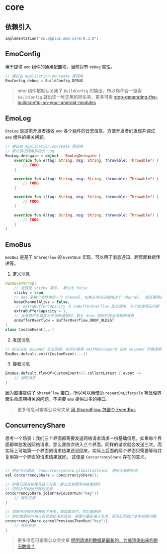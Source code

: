 # core

## 依赖引入

```kts
implementation("cn.qhplus.emo:core:0.3.0")
```

## EmoConfig

用于提供 `emo` 组件的通用配置项，当前只有 `debug` 属性。

```kotlin
// 建议在 Application.onCreate 里调用
EmoConfig.debug = BuildConfig.DEBUG
```

> emo 组件都默认关闭了 `BuildConfig` 的输出，所以你不会一搜索 `BuildConfig` 就出现一堆无用的同名类，更多可看 [stop-generating-the-buildconfig-on-your-android-modules](https://blog.dipien.com/stop-generating-the-buildconfig-on-your-android-modules-7d82dd7f20f1)



## EmoLog

`EmoLog` 是提供开发者接收 `emo` 各个组件的日志信息，方便开发者们发现并调试 `emo` 组件的相关问题。

```kotlin
// 建议在 Application.onCreate 里调用
// 默认情况调用系统的 Log
EmoLog.delegate = object : EmoLogDelegate {
    override fun e(tag: String, msg: String, throwable: Throwable?) {
        // TODO
    }

    override fun w(tag: String, msg: String, throwable: Throwable?) {
        // TODO
    }

    override fun i(tag: String, msg: String, throwable: Throwable?) {
        // TODO
    }

    override fun d(tag: String, msg: String, throwable: Throwable?) {
        // TODO
    }
}
```

## EmoBus

`EmoBus` 是基于 `SharedFlow` 的 `EventBus` 实现。可以用于消息通知、跨页面数据传递等。

1. 定义消息

```kotlin
@EmoEventProp(
    // 是否是 sticky 事件， 默认为 false
    sticky = true, 
    // emo 是每个事件类型一个 channel，如果长时间没使用这个 channel， 是否要释放？默认 fasle 表示释放
    keepChannelAlive = false, 
     // extraBufferCapacity 与 onBufferOverflow 配合使用，为了处理背压问题
    extraBufferCapacity = 1,
    // 当消息产生速度大于消耗速度时，默认 drop 掉旧的还没消耗的消息
    onBufferOverflow = BufferOverflow.DROP_OLDEST 
)
class CustomEvent(...)

```

2. 发送消息

```kotlin
// 此方法在 suspend 方法调用，也可以使用 emitNonSuspend 在非 suspend 环境调用
EmoBus.default.emit(CustomEvent(...))
```

3. 接收消息

``` kotlin
EmoBus.default.flowOf<CustomEvent>().collectLatest { event ->
    // 消耗消息
}
```

因为直接提供了 `SharedFlow` 接口，所以可以用借助 `repeatOnLifecycle` 等处理界面生命周期相关的问题，不需要 `emo` 提供过多的接口。

> 更多信息可查看公众号文章 [用 SharedFlow 包装个 EventBus](https://mp.weixin.qq.com/s?__biz=Mzk0OTMzMjE2OQ==&mid=2247483900&idx=1&sn=11652a23af444d241788b2da929e65ad&chksm=c358b05af42f394ca9f563d2c79b0369cbe0c02667641bb0789553908ecafe445e82099539a3&token=1864276121&lang=zh_CN#rd)

## ConcurrencyShare

思考一个场景：我们三个界面都需要发送网络请求请求一份基础信息，如果每个界面都单独发送网络请求，那么我依次进入三个界面，同样的请求就会发送三次，而实际上可能第一个界面的请求结果还没回来，实际上后面的两个界面只需要等待并复用第一个界面的请求结果就好。
这便是 `ConcurrencyShare` 存在的意义。

```kotlin

// 你也可以通过 `ConcurrencyShare.globalInstance` 使用全局的实例
val concurrencyShare = ConcurrencyShare();

// 如果已经有协程开启了任务，那么此协程等待结果就好
// 否则才开始执行耗时任务
concurrencyShare.joinPreviousOrRun("key"){
    // 耗时任务
}

// 如果已经有协程开启了任务，那就取消它，然后重新跑
// 例如根据用户输入后台更新某些信息，就要以最新输入为准，否则反而会产生多线程问题。
concurrencyShare.cancelPreviousThenRun("key"){
    // 耗时任务
}

```

> 更多信息可查看公众号文章 [明明请求的数据是最新的，为啥渲染出来的是旧数据？](https://mp.weixin.qq.com/s?__biz=Mzk0OTMzMjE2OQ==&mid=2247483845&idx=1&sn=9799ac2aabd302b382fc8f393d9901f8&chksm=c358b063f42f39752602746340836411a6af9479c4ae4a350f38ce054b7a3a8b59b35e144e04&token=1864276121&lang=zh_CN#rd)
